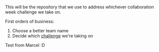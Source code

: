 This will be the repository that we use to address whichever collaboration week challenge we take on.

First orders of business:
1) Choose a better team name
2) Decide which [challenge](https://github.com/TNMDCollaborationWeek/Challenges) we're taking on

Test from Marcel :D 
